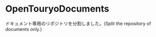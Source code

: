 OpenTouryoDocuments
===================

ドキュメント専用のリポジトリを分割しました。(Split the repository of documents only.)
